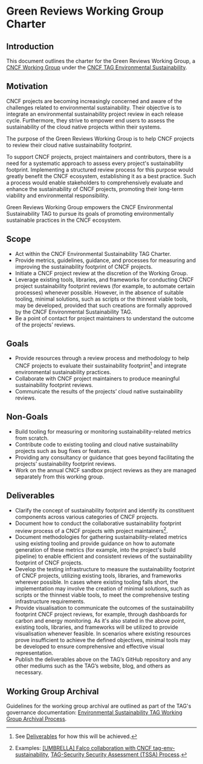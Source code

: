 # Green Reviews Working Group Charter

## Introduction

This document outlines the charter for the Green Reviews Working Group, a [CNCF Working Group](https://github.com/cncf/toc/blob/main/workinggroups/README.md) under the [CNCF TAG Environmental Sustainability](https://github.com/cncf/tag-env-sustainability).

## Motivation

CNCF projects are becoming increasingly concerned and aware of the challenges related to environmental sustainability. Their objective is to integrate an environmental sustainability project review in each release cycle. Furthermore, they strive to empower end users to assess the sustainability of the cloud native projects within their systems.

The purpose of the Green Reviews Working Group is to help CNCF projects to review their cloud native sustainability footprint.

To support CNCF projects, project maintainers and contributors, there is a need for a systematic approach to assess every project's sustainability footprint. Implementing a structured review process for this purpose would greatly benefit the CNCF ecosystem, establishing it as a best practice. Such a process would enable stakeholders to comprehensively evaluate and enhance the sustainability of CNCF projects, promoting their long-term viability and environmental responsibility.

Green Reviews Working Group empowers the CNCF Environmental Sustainability TAG to pursue its goals of promoting environmentally sustainable practices in the CNCF ecosystem.

## Scope

- Act within the CNCF Environmental Sustainability TAG Charter.
- Provide metrics, guidelines, guidance, and processes for measuring and improving the sustainability footprint of CNCF projects.
- Initiate a CNCF project review at the discretion of the Working Group.
- Leverage existing tools, libraries, and frameworks for conducting CNCF project sustainability footprint reviews (for example, to automate certain processes) whenever possible. However, in the absence of suitable tooling, minimal solutions, such as scripts or the thinnest viable tools, may be developed, provided that such creations are formally approved by the CNCF Environmental Sustainability TAG.
- Be a point of contact for project maintainers to understand the outcome of the projects’ reviews.

## Goals

- Provide resources through a review process and methodology to help CNCF projects to evaluate their sustainability footprint[^1] and integrate environmental sustainability practices.
- Collaborate with CNCF project maintainers to produce meaningful sustainability footprint reviews.
- Communicate the results of the projects’ cloud native sustainability reviews.

## Non-Goals

- Build tooling for measuring or monitoring sustainability-related metrics from scratch.
- Contribute code to existing tooling and cloud native sustainability projects such as bug fixes or features.
- Providing any consultancy or guidance that goes beyond facilitating the projects’ sustainability footprint reviews.
- Work on the annual CNCF sandbox project reviews as they are managed separately from this working group.

## Deliverables

- Clarify the concept of sustainability footprint and identify its constituent components across various categories of CNCF projects.
- Document how to conduct the collaborative sustainability footprint review process of a CNCF projects with project maintainers[^2].
- Document methodologies for gathering sustainability-related metrics using existing tooling and provide guidance on how to automate generation of these metrics (for example, into the project's build pipeline) to enable efficient and consistent reviews of the sustainability footprint of CNCF projects.
- Develop the testing infrastructure to measure the sustainability footprint of CNCF projects, utilizing existing tools, libraries, and frameworks wherever possible. In cases where existing tooling falls short, the implementation may involve the creation of minimal solutions, such as scripts or the thinnest viable tools, to meet the comprehensive testing infrastructure requirements.
- Provide visualisation to communicate the outcomes of the sustainability footprint CNCF project reviews, for example, through dashboards for carbon and energy monitoring. As it's also stated in the above point, existing tools, libraries, and frameworks will be utilized to provide visualisation whenever feasible. In scenarios where existing resources prove insufficient to achieve the defined objectives, minimal tools may be developed to ensure comprehensive and effective visual representation.
- Publish the deliverables above on the TAG’s GitHub repository and any other mediums such as the TAG’s website, blog, and others as necessary.

## Working Group Archival

Guidelines for the working group archival are outlined as part of the TAG's governance documentation: [Environmental Sustainability TAG Working Group Archival Process](https://github.com/cncf/tag-env-sustainability/blob/main/governance/working-group-archival-process.md#working-group-archival-process-guidelines).

[^1]: See [Deliverables](#deliverables) for how this will be achieved.

[^2]: Examples: [[UMBRELLA] Falco collaboration with CNCF tag-env-sustainability](https://github.com/falcosecurity/falco/issues/2435),  [TAG-Security Security Assessment (TSSA) Process](https://github.com/cncf/tag-security/tree/main/assessments).
